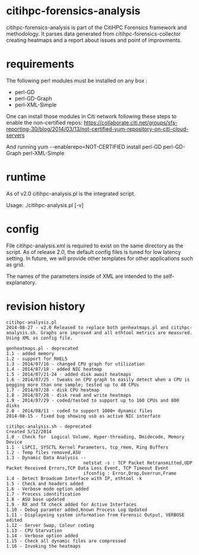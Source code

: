citihpc-forensics-analysis
==========================
citihpc-forensics-analysis is part of the CitiHPC Forensics framework and methodology.
It parses data generated from citihpc-forensics-collector creating heatmaps and a report about issues and point of improvments.



requirements
============

The following perl modules must be installed on any box :
- perl-GD
- perl-GD-Graph
- perl-XML-Simple

One can install those modules in Citi network following these steps to enable the non-certified repos:
https://collaborate.citi.net/groups/sfs-reporting-30/blog/2014/03/13/not-certified-yum-repository-on-citi-cloud-servers

And running
yum --enablerepo=NOT-CERTIFIED install perl-GD perl-GD-Graph perl-XML-Simple

runtime
=======

As of v2.0 citihpc-analysis.pl is the integrated script. 

Usage: ./citihpc-analysis.pl <citihpc-forensic-collector-data-directory> [-v]

config
======

File citihpc-analysis.xml is required to exist on the same directory as the script. As of release 2.0, the default config files is tuned for low latency setting. In future, we will provide other templates for other applications such as grid.

The names of the parameters inside of XML are intended to the self-explanatory.

revision history
================
```
citihpc-analysis.pl
2014-08-27 - v2.0 Released to replace both genheatmaps.pl and citihpc-analysis.sh. Graphs are improved and all ethtool metrics are measured.
Using XML as config file.
```

```
genheatmaps.pl - deprecated
1.1 - added memory
1.2 - support for RHEL5
1.3 - 2014/07/16 - changed CPU graph for utilization
1.4 - 2014/07/18 - added NIC heatmap
1.5 - 2014/07/21-24 - added disk await heatmaps
1.6 - 2014/07/25 - tweaks on CPU graph to easily detect when a CPU is pegging more than one sample; tested up to 48 CPUs
1.7 - 2014/07/28 - disk CPU heatmap
1.8 - 2014/07/28 - disk read and write heatmaps
1.9 - 2014/07/29 - coded/tested to support up to 160 CPUs and 800 disks
2.0 - 2014/08/11 - coded to support 1000+ dynamic files
2014-08-15 - fixed bug showing usb as active NIC interface
```

```
citihpc-analysis.sh - deprecated
Created 5/12/2014
1.0 - Check for  Logical Volume, Hyper-threading, Dmidecode, Memory Device
1.1 - LSPCI, SYSCTL Kernel Parameters, tcp_rmem, Ring Buffers
1.2 - Temp files removed,ASU
1.3 - Dynamic Data Analysis --
                             netstat -s : TCP Packet Retransmitted,UDP Packet Received Errors,TCP Data Loss Event, TCP Timeout Event
                             ifconfig : Error,Drop,Overrun,Frame
1.4 - Detect Broadcom Interface with IP, ethtool -k
1.5 - Check and headers added
1.6 - Verbose mode option added
1.7 - Process identification
1.8 - ASU base updated
1.9 - RX and TX check added for Active Interfaces
1.10 - Debug paramter added,Known Process Log Updated
1.11 - Displayeing system information from Forensic Output, VERBOSE edited
1.12 - Server Swap, Colour coding
1.13 - CPU Starvation
1.14 - Verbose option added
1.15 - Check all dynamic files are compressed
1.16 - Invoking the heatmaps
```
